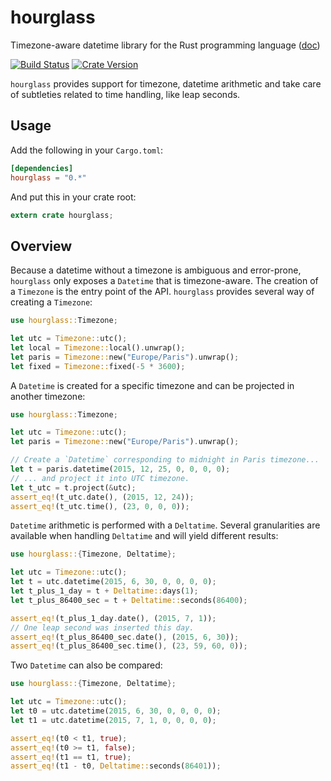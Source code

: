 # hourglass

Timezone-aware datetime library for the Rust programming language ([doc](https://maximelenoir.github.io/hourglass/hourglass))

[![Build Status](https://travis-ci.org/maximelenoir/hourglass.svg?branch=master)](https://travis-ci.org/maximelenoir/hourglass)
[![Crate Version](https://img.shields.io/crates/v/hourglass.svg)](https://crates.io/crates/hourglass)

`hourglass` provides support for timezone, datetime arithmetic and take care
of subtleties related to time handling, like leap seconds.

## Usage

Add the following in your `Cargo.toml`:

```toml
[dependencies]
hourglass = "0.*"
```

And put this in your crate root:

```rust
extern crate hourglass;
```

## Overview

Because a datetime without a timezone is ambiguous and error-prone, `hourglass`
only exposes a `Datetime` that is timezone-aware. The creation of a `Timezone`
is the entry point of the API. `hourglass` provides several way of creating
a `Timezone`:

```rust
use hourglass::Timezone;

let utc = Timezone::utc();
let local = Timezone::local().unwrap();
let paris = Timezone::new("Europe/Paris").unwrap();
let fixed = Timezone::fixed(-5 * 3600);
```

A `Datetime` is created for a specific timezone and can be projected in another
timezone:

```rust
use hourglass::Timezone;

let utc = Timezone::utc();
let paris = Timezone::new("Europe/Paris").unwrap();

// Create a `Datetime` corresponding to midnight in Paris timezone...
let t = paris.datetime(2015, 12, 25, 0, 0, 0, 0);
// ... and project it into UTC timezone.
let t_utc = t.project(&utc);
assert_eq!(t_utc.date(), (2015, 12, 24));
assert_eq!(t_utc.time(), (23, 0, 0, 0));
```

`Datetime` arithmetic is performed with a `Deltatime`. Several granularities
are available when handling `Deltatime` and will yield different results:

```rust
use hourglass::{Timezone, Deltatime};

let utc = Timezone::utc();
let t = utc.datetime(2015, 6, 30, 0, 0, 0, 0);
let t_plus_1_day = t + Deltatime::days(1);
let t_plus_86400_sec = t + Deltatime::seconds(86400);

assert_eq!(t_plus_1_day.date(), (2015, 7, 1));
// One leap second was inserted this day.
assert_eq!(t_plus_86400_sec.date(), (2015, 6, 30));
assert_eq!(t_plus_86400_sec.time(), (23, 59, 60, 0));
```

Two `Datetime` can also be compared:

```rust
use hourglass::{Timezone, Deltatime};

let utc = Timezone::utc();
let t0 = utc.datetime(2015, 6, 30, 0, 0, 0, 0);
let t1 = utc.datetime(2015, 7, 1, 0, 0, 0, 0);

assert_eq!(t0 < t1, true);
assert_eq!(t0 >= t1, false);
assert_eq!(t1 == t1, true);
assert_eq!(t1 - t0, Deltatime::seconds(86401));
```
